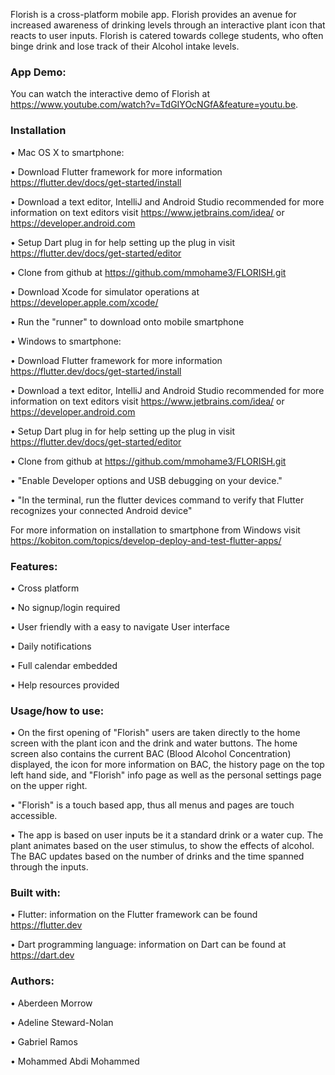 Florish is a cross-platform mobile app. Florish provides an avenue for increased awareness of drinking levels through an interactive plant icon that reacts to user inputs. Florish is catered towards college students, who often binge drink and lose track of their Alcohol intake levels.

### App Demo:
You can watch the interactive demo of Florish at https://www.youtube.com/watch?v=TdGIYOcNGfA&feature=youtu.be.


### Installation

• Mac OS X to smartphone:

  • Download Flutter framework for more information https://flutter.dev/docs/get-started/install
  
  • Download a text editor, IntelliJ and Android Studio recommended for more information on text editors visit https://www.jetbrains.com/idea/ or https://developer.android.com
  
  • Setup Dart plug in for help setting up the plug in visit https://flutter.dev/docs/get-started/editor
  
  • Clone from github at https://github.com/mmohame3/FLORISH.git
  
  • Download Xcode for simulator operations at https://developer.apple.com/xcode/
  
  • Run the "runner" to download onto mobile smartphone

• Windows to smartphone:

  • Download Flutter framework for more information https://flutter.dev/docs/get-started/install
  
  • Download a text editor, IntelliJ and Android Studio recommended for more information on text editors visit https://www.jetbrains.com/idea/ or https://developer.android.com
  
  • Setup Dart plug in for help setting up the plug in visit https://flutter.dev/docs/get-started/editor
  
  • Clone from github at https://github.com/mmohame3/FLORISH.git
  
  • "Enable Developer options and USB debugging on your device."
  
  • "In the terminal, run the flutter devices command to verify that Flutter recognizes your connected Android device"
  
  For more information on installation to smartphone from Windows visit https://kobiton.com/topics/develop-deploy-and-test-flutter-apps/

### Features:

• Cross platform

• No signup/login required

• User friendly with a easy to navigate User interface

• Daily notifications

• Full calendar embedded

• Help resources provided

### Usage/how to use:

   • On the first opening of "Florish" users are taken directly to the home screen with the plant icon and the drink and water buttons. The home screen also contains the current BAC (Blood Alcohol Concentration) displayed, the icon for more information on BAC, the history page on the top left hand side, and "Florish" info page as well as the personal settings page on the upper right.
   
   • "Florish" is a touch based app, thus all menus and pages are touch accessible.
   
   • The app is based on user inputs be it a standard drink or a water cup. The plant animates based on the user stimulus, to show the effects of alcohol. The BAC updates based on the number of drinks and the time spanned through the inputs.

### Built with:

• Flutter: information on the Flutter framework can be found https://flutter.dev

• Dart programming language: information on Dart can be found at https://dart.dev

### Authors:

• Aberdeen Morrow

• Adeline Steward-Nolan

• Gabriel Ramos

• Mohammed Abdi Mohammed
